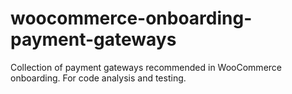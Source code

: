 # woocommerce-onboarding-payment-gateways
Collection of payment gateways recommended in WooCommerce onboarding. For code analysis and testing.
